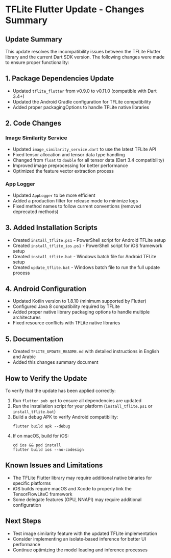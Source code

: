 # TFLite Flutter Update - Changes Summary

## Update Summary
This update resolves the incompatibility issues between the TFLite Flutter library and the current Dart SDK version. The following changes were made to ensure proper functionality:

## 1. Package Dependencies Update
- Updated `tflite_flutter` from v0.9.0 to v0.11.0 (compatible with Dart 3.4+)
- Updated the Android Gradle configuration for TFLite compatibility
- Added proper packagingOptions to handle TFLite native libraries

## 2. Code Changes

### Image Similarity Service
- Updated `image_similarity_service.dart` to use the latest TFLite API
- Fixed tensor allocation and tensor data type handling
- Changed from `float` to `double` for all tensor data (Dart 3.4 compatibility)
- Improved image preprocessing for better performance
- Optimized the feature vector extraction process

### App Logger
- Updated `AppLogger` to be more efficient
- Added a production filter for release mode to minimize logs
- Fixed method names to follow current conventions (removed deprecated methods)

## 3. Added Installation Scripts
- Created `install_tflite.ps1` - PowerShell script for Android TFLite setup
- Created `install_tflite_ios.ps1` - PowerShell script for iOS framework setup
- Created `install_tflite.bat` - Windows batch file for Android TFLite setup
- Created `update_tflite.bat` - Windows batch file to run the full update process

## 4. Android Configuration
- Updated Kotlin version to 1.8.10 (minimum supported by Flutter)
- Configured Java 8 compatibility required by TFLite
- Added proper native library packaging options to handle multiple architectures
- Fixed resource conflicts with TFLite native libraries

## 5. Documentation
- Created `TFLITE_UPDATE_README.md` with detailed instructions in English and Arabic
- Added this changes summary document

## How to Verify the Update
To verify that the update has been applied correctly:

1. Run `flutter pub get` to ensure all dependencies are updated
2. Run the installation script for your platform (`install_tflite.ps1` or `install_tflite.bat`)
3. Build a debug APK to verify Android compatibility:
   ```
   flutter build apk --debug
   ```
4. If on macOS, build for iOS:
   ```
   cd ios && pod install
   flutter build ios --no-codesign
   ```

## Known Issues and Limitations
- The TFLite Flutter library may require additional native binaries for specific platforms
- iOS builds require macOS and Xcode to properly link the TensorFlowLiteC framework
- Some delegate features (GPU, NNAPI) may require additional configuration

## Next Steps
- Test image similarity feature with the updated TFLite implementation
- Consider implementing an isolate-based inference for better UI performance
- Continue optimizing the model loading and inference processes 